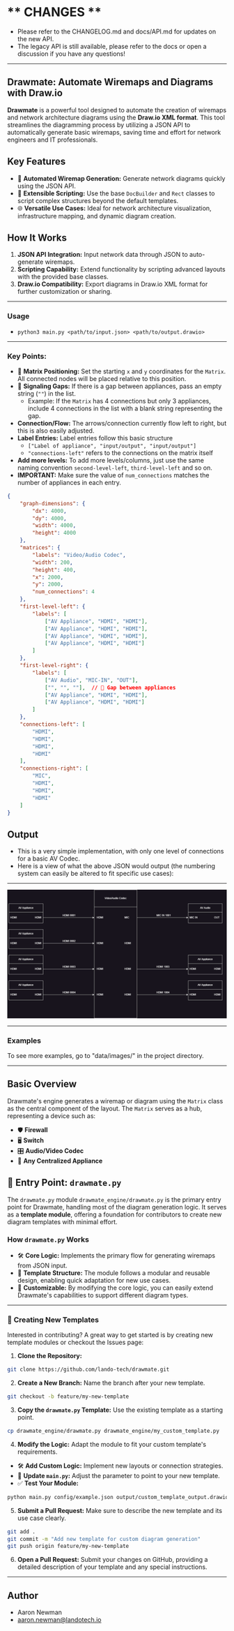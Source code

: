 # ** CHANGES **
- Please refer to the CHANGELOG.md and docs/API.md for updates on the new API.
- The legacy API is still available, please refer to the docs or open a discussion if you have any questions!

---

## **Drawmate: Automate Wiremaps and Diagrams with Draw.io**

**Drawmate** is a powerful tool designed to automate the creation of wiremaps and network architecture diagrams using the **Draw.io XML format**. This tool streamlines the diagramming process by utilizing a JSON API to automatically generate basic wiremaps, saving time and effort for network engineers and IT professionals.

## **Key Features**
- 🚀 **Automated Wiremap Generation:** Generate network diagrams quickly using the JSON API.
- 🔧 **Extensible Scripting:** Use the base `DocBuilder` and `Rect` classes to script complex structures beyond the default templates.
- 🌐 **Versatile Use Cases:** Ideal for network architecture visualization, infrastructure mapping, and dynamic diagram creation.

## **How It Works**
1. **JSON API Integration:** Input network data through JSON to auto-generate wiremaps.
2. **Scripting Capability:** Extend functionality by scripting advanced layouts with the provided base classes.
3. **Draw.io Compatibility:** Export diagrams in Draw.io XML format for further customization or sharing.

---

### **Usage**
- ```python3 main.py <path/to/input.json> <path/to/output.drawio>```

---

### **Key Points:**
- 📍 **Matrix Positioning:** Set the starting `x` and `y` coordinates for the `Matrix`. All connected nodes will be placed relative to this position.
- 🚫 **Signaling Gaps:** If there is a gap between appliances, pass an empty string (`""`) in the list. 
    - Example: If the `Matrix` has 4 connections but only 3 appliances, include 4 connections in the list with a blank string representing the gap.
- **Connection/Flow:** The arrows/connection currently flow left to right, but this is also easily adjusted.
- **Label Entries:** Label entries follow this basic structure
  - `["Label of appliance", "input/output", "input/output"]`
  - `"connections-left"` refers to the connections on the matrix itself
- **Add more levels:** To add more levels/columns, just use the same naming convention `second-level-left`, `third-level-left` and so on.
- **IMPORTANT:** Make sure the value of `num_connections` matches the number of appliances in each entry.

```json
{
    "graph-dimensions": {
        "dx": 4000,
        "dy": 4000,
        "width": 4000,
        "height": 4000
    },
    "matrices": {
        "labels": "Video/Audio Codec",
        "width": 200,
        "height": 400,
        "x": 2000,
        "y": 2000,
        "num_connections": 4
    },
    "first-level-left": {
        "labels": [
            ["AV Appliance", "HDMI", "HDMI"],
            ["AV Appliance", "HDMI", "HDMI"],
            ["AV Appliance", "HDMI", "HDMI"],
            ["AV Appliance", "HDMI", "HDMI"]
        ]
    },
    "first-level-right": {
        "labels": [
            ["AV Audio", "MIC-IN", "OUT"],
            ["", "", ""],  // 🚫 Gap between appliances
            ["AV Appliance", "HDMI", "HDMI"],
            ["AV Appliance", "HDMI", "HDMI"]
        ]
    },
    "connections-left": [
        "HDMI",
        "HDMI",
        "HDMI",
        "HDMI"
    ],
    "connections-right": [
        "MIC",
        "HDMI",
        "HDMI",
        "HDMI"
    ]
}
```
## Output

- This is a very simple implementation, with only one level of connections for a basic AV Codec.
- Here is a view of what the above JSON would output (the numbering system can easily be altered to fit specific use cases):
 
---

![Basic Network Diagram](data/images/test.drawio.png)

---

### **Examples** ###
To see more examples, go to "data/images/" in the project directory.

---

## **Basic Overview**

Drawmate's engine generates a wiremap or diagram using the `Matrix` class as the central component of the layout. The `Matrix` serves as a hub, representing a device such as:

- 🛡️ **Firewall**
- 🖥️ **Switch**
- 🎛️ **Audio/Video Codec**
- 🔗 **Any Centralized Appliance**

## 🧠 **Entry Point: `drawmate.py`**

The `drawmate.py` module `drawmate_engine/drawmate.py` is the primary entry point for Drawmate, handling most of the diagram generation logic. It serves as a **template module**, offering a foundation for contributors to create new diagram templates with minimal effort.

### **How `drawmate.py` Works**
- 🛠️ **Core Logic:** Implements the primary flow for generating wiremaps from JSON input.
- 📑 **Template Structure:** The module follows a modular and reusable design, enabling quick adaptation for new use cases.
- 🔄 **Customizable:** By modifying the core logic, you can easily extend Drawmate's capabilities to support different diagram types.

---

### 🧬 **Creating New Templates**

Interested in contributing? A great way to get started is by creating new template modules or checkout the Issues page:

1. **Clone the Repository:**
```bash
git clone https://github.com/lando-tech/drawmate.git
```

2. **Create a New Branch:** Name the branch after your new template.
```bash
git checkout -b feature/my-new-template
```

3. **Copy the `drawmate.py` Template:** Use the existing template as a starting point.
```bash
cp drawmate_engine/drawmate.py drawmate_engine/my_custom_template.py
```

4. **Modify the Logic:** Adapt the module to fit your custom template's requirements.
- 🛠️ **Add Custom Logic:** Implement new layouts or connection strategies.
- 📑 **Update `main.py`:** Adjust the parameter to point to your new template.
- ✅ **Test Your Module:**
```bash
python main.py config/example.json output/custom_template_output.drawio
```

5. **Submit a Pull Request:** Make sure to describe the new template and its use case clearly.
```bash
git add .
git commit -m "Add new template for custom diagram generation"
git push origin feature/my-new-template
```

6. **Open a Pull Request:** Submit your changes on GitHub, providing a detailed description of your template and any special instructions.

---

## Author

+ Aaron Newman
+ <aaron.newman@landotech.io>
